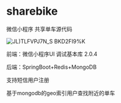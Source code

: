 # sharebike
微信小程序 共享单车源代码

![JL)TLFVPJ7N_S BKD2FI9%K](https://user-images.githubusercontent.com/46865239/137609022-078b9693-4498-4678-8c8e-1b0beb1bc718.png)

前端：微信小程序UI 调试基本库 2.0.4

后端：SpringBoot+Redis+MongoDB

支持短信用户注册

基于mongodb的geo索引用户查找附近的单车
